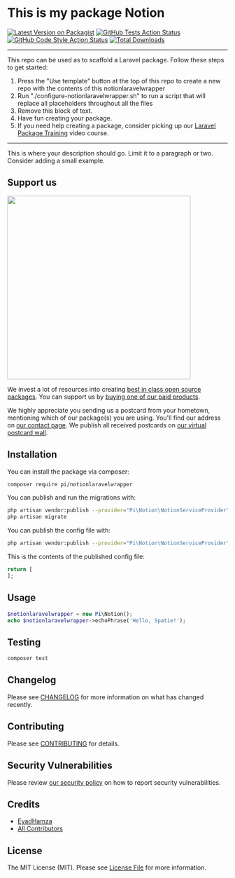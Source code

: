 # This is my package Notion

[![Latest Version on Packagist](https://img.shields.io/packagist/v/pi/notionlaravelwrapper.svg?style=flat-square)](https://packagist.org/packages/pi/notionlaravelwrapper)
[![GitHub Tests Action Status](https://img.shields.io/github/workflow/status/pi/notionlaravelwrapper/run-tests?label=tests)](https://github.com/pi/notionlaravelwrapper/actions?query=workflow%3Arun-tests+branch%3Amain)
[![GitHub Code Style Action Status](https://img.shields.io/github/workflow/status/pi/notionlaravelwrapper/Check%20&%20fix%20styling?label=code%20style)](https://github.com/pi/notionlaravelwrapper/actions?query=workflow%3A"Check+%26+fix+styling"+branch%3Amain)
[![Total Downloads](https://img.shields.io/packagist/dt/pi/notionlaravelwrapper.svg?style=flat-square)](https://packagist.org/packages/pi/notionlaravelwrapper)

---
This repo can be used as to scaffold a Laravel package. Follow these steps to get started:

1. Press the "Use template" button at the top of this repo to create a new repo with the contents of this notionlaravelwrapper
2. Run "./configure-notionlaravelwrapper.sh" to run a script that will replace all placeholders throughout all the files
3. Remove this block of text.
4. Have fun creating your package.
5. If you need help creating a package, consider picking up our <a href="https://laravelpackage.training">Laravel Package Training</a> video course.
---

This is where your description should go. Limit it to a paragraph or two. Consider adding a small example.

## Support us

[<img src="https://github-ads.s3.eu-central-1.amazonaws.com/NotionLaravelWrapper.jpg?t=1" width="419px" />](https://spatie.be/github-ad-click/NotionLaravelWrapper)

We invest a lot of resources into creating [best in class open source packages](https://spatie.be/open-source). You can support us by [buying one of our paid products](https://spatie.be/open-source/support-us).

We highly appreciate you sending us a postcard from your hometown, mentioning which of our package(s) you are using. You'll find our address on [our contact page](https://spatie.be/about-us). We publish all received postcards on [our virtual postcard wall](https://spatie.be/open-source/postcards).

## Installation

You can install the package via composer:

```bash
composer require pi/notionlaravelwrapper
```

You can publish and run the migrations with:

```bash
php artisan vendor:publish --provider="Pi\Notion\NotionServiceProvider" --tag="notionlaravelwrapper-migrations"
php artisan migrate
```

You can publish the config file with:
```bash
php artisan vendor:publish --provider="Pi\Notion\NotionServiceProvider" --tag="notionlaravelwrapper-config"
```

This is the contents of the published config file:

```php
return [
];
```

## Usage

```php
$notionlaravelwrapper = new Pi\Notion();
echo $notionlaravelwrapper->echoPhrase('Hello, Spatie!');
```

## Testing

```bash
composer test
```

## Changelog

Please see [CHANGELOG](CHANGELOG.md) for more information on what has changed recently.

## Contributing

Please see [CONTRIBUTING](.github/CONTRIBUTING.md) for details.

## Security Vulnerabilities

Please review [our security policy](../../security/policy) on how to report security vulnerabilities.

## Credits

- [EyadHamza](https://github.com/Eyadhamza)
- [All Contributors](../../contributors)

## License

The MIT License (MIT). Please see [License File](LICENSE.md) for more information.

